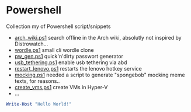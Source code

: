 # Powershell

Collection my of Powershell script/snippets

- [arch_wiki.ps1](https://github.com/Sprachmensch/Powershell/blob/main/arch_wiki.ps1) search offline in the Arch wiki, absolutly not inspired by Distrowatch...
- [wordle.ps1](https://github.com/Sprachmensch/Powershell/blob/main/wordle.ps1) small cli wordle clone
- [pw_gen.ps1](https://github.com/Sprachmensch/Powershell/blob/main/pw_gen.ps1) quick'n'dirty passwort generator
- [usb_tethering.ps1](https://github.com/Sprachmensch/Powershell/blob/main/usb_tethering.ps1) enable usb tethering via abd
- [restart_lenovo.ps1](https://github.com/Sprachmensch/Powershell/blob/main/restart_lenovo.ps1) restarts the lenovo hotkey service
- [mocking.ps1](https://github.com/Sprachmensch/Powershell/blob/main/mocking.ps1) needed a script to generate "spongebob" mocking meme texts, for reasons..
- [create_vms.ps1](https://github.com/Sprachmensch/Powershell/blob/main/create_vms.ps1) create VMs in Hyper-V
- ...

``` Powershell
Write-Host "Hello World!"
```
